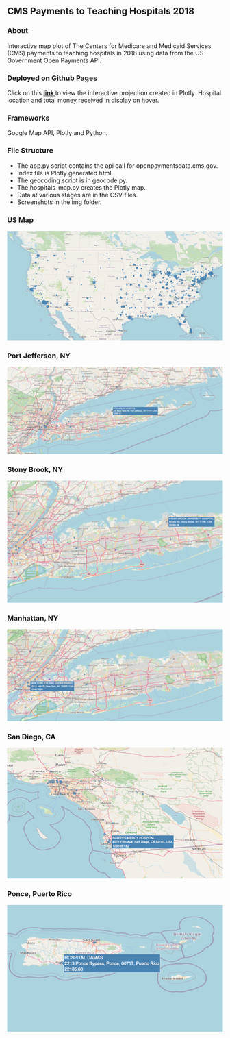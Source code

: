 ## CMS Payments to Teaching Hospitals 2018

### About
Interactive map plot of The Centers for Medicare and Medicaid Services (CMS)  payments to teaching hospitals in 2018 using data from the US Government Open Payments API.

### Deployed on Github Pages
Click on this <a href='https://sherirosalia.github.io/cms_hospital_payments/'><strong>link </strong></a>to view the interactive projection created in Plotly. Hospital location and total money received in display on hover.

### Frameworks
Google Map API, Plotly and Python. 

### File Structure
- The app.py script contains the api call for openpaymentsdata.cms.gov.
- Index file is Plotly generated html.
- The geocoding script is in geocode.py.
- The hospitals_map.py creates the Plotly map.
- Data at various stages are in the CSV files.
- Screenshots in the img folder.


### US Map
![](img/usa_hospitals.png)

### Port Jefferson, NY
![](img/st_charles_ny.png)

### Stony Brook, NY
![](img/stony_brook_ny.png)

### Manhattan, NY
![](img/manhattan_ny.png)

### San Diego, CA
![](img/san_diego_ca.png)

### Ponce, Puerto Rico
![](img/puerto_rico.png)
